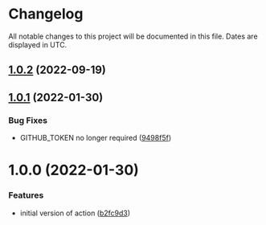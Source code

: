 # Changelog
All notable changes to this project will be documented in this file. Dates are displayed in UTC.

## [1.0.2](https://github.com/RebeccaStevens/issue-closed-labeler-action/compare/v1.0.1...v1.0.2) (2022-09-19)

## [1.0.1](https://github.com/RebeccaStevens/issue-closed-labeler-action/compare/v1.0.0...v1.0.1) (2022-01-30)


### Bug Fixes

* GITHUB_TOKEN no longer required ([9498f5f](https://github.com/RebeccaStevens/issue-closed-labeler-action/commit/9498f5fd2d0ea3dfd31cfd74d47af1842716321c))

# 1.0.0 (2022-01-30)


### Features

* initial version of action ([b2fc9d3](https://github.com/RebeccaStevens/issue-closed-labeler-action/commit/b2fc9d3ac61665542bee6b2ebe37d16114cee7b5))
